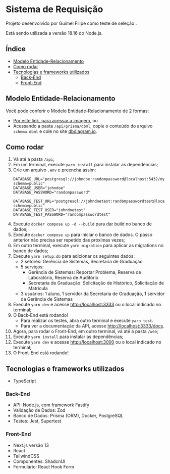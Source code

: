 
# Sistema de Requisição

Projeto desenvolvido por Guimel Filipe como teste de seleção .

Está sendo utilizada a versão 18.16 do Node.js.

## Índice

- [Modelo Entidade-Relacionamento](#modelo-entidade-relacionamento)
- [Como rodar](#como-rodar)
- [Tecnologias e frameworks utilizados](#tecnologias-e-frameworks-utilizados)
    - [Back-End](#back-end)
    - [Front-End](#front-end)

## Modelo Entidade-Relacionamento

Você pode conferir o Modelo Entidade-Relacionamento de 2 formas:

- [Por este link, para acessar a imagem](https://drive.google.com/file/d/18W20oareTPbzAXGiwcM_gQ6nsKJvGIor/view?usp=sharing), ou
- Acessando a pasta `/api/prisma/dbml`, copie o conteúdo do arquivo `schema.dbml` e cole no site [dbdiagram.io](https://dbdiagram.io/d).

## Como rodar

1. Vá até a pasta `/api`;
1. Em um terminal, execute `yarn install` para instalar as dependências;
1. Crie um arquivo `.env` e preencha assim:
    ```dotenv
    DATABASE_URL="postgresql://johndoe:randompassword@localhost:5432/mydb?schema=public"
    DATABASE_USER="johndoe"
    DATABASE_PASSWORD="randompassword"

    DATABASE_TEST_URL="postgresql://johndoetest:randompasswordtest@localhost:5433/test?schema=public"
    DATABASE_TEST_USER="johndoetest"
    DATABASE_TEST_PASSWORD="randompasswordtest"
    ```
1. Execute `docker compose up -d --build` para dar build no banco de dados;
1. Execute `docker compose up` para iniciar o banco de dados. O passo anterior não precisa ser repetido das próximas vezes;
1. Em outro terminal, execute `yarn migration` para aplicar as migrations no banco de dados;
1. Execute `yarn setup:db` para adicionar os seguintes dados:
    - 2 setores: Gerência de Sistemas, Secretaria de Graduação
    - 5 serviços:
        - Gerência de Sistemas: Reportar Problema, Reserva de Laboratório, Reserva de Auditório
        - Secretaria de Graduação: Solicitação de Histórico, Solicitação de Matrícula
    - 3 usuários: 1 aluno, 1 servidor da Secretaria de Graduação, 1 servidor da Gerência de Sistemas
1. Execute `yarn dev` e acesse [http://localhost:3333](http://localhost:3333) ou o local indicado no terminal;
1. O Back-End está rodando!
    - Para realizar os testes, abra outro terminal e execute `yarn test`.
    - Para ver a documentação da API, acesse [http://localhost:3333/docs](http://localhost:3333/docs).
1. Agora, para rodar o Front-End, em outro terminal, vá até a pasta `/web`;
1. Execute `yarn install` para instalar as dependências;
1. Execute `yarn dev` e acesse [http://localhost:3000](http://localhost:3000) ou o local indicado no terminal;
1. O Front-End está rodando!

## Tecnologias e frameworks utilizados

- TypeScript
### Back-End

- API: Node.js, com framework Fastify
- Validação de Dados: Zod
- Banco de Dados: Prisma (ORM), Docker, PostgreSQL
- Testes: Jest, Supertest

### Front-End

- Next.js versão 13
- React
- TailwindCSS
- Componentes: ShadcnUI
- Formulário: React Hook Form

